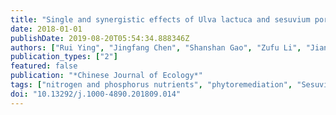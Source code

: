 ```yaml
---
title: "Single and synergistic effects of Ulva lactuca and sesuvium portulacastrum on the purification of mariculture wastewater"
date: 2018-01-01
publishDate: 2019-08-20T05:54:34.888346Z
authors: ["Rui Ying", "Jingfang Chen", "Shanshan Gao", "Zufu Li", "Jianxiang Feng"]
publication_types: ["2"]
featured: false
publication: "*Chinese Journal of Ecology*"
tags: ["nitrogen and phosphorus nutrients", "phytoremediation", "Sesuvium portulacastrum", "Ulva lactuca", "water purification"]
doi: "10.13292/j.1000-4890.201809.014"
---
```


